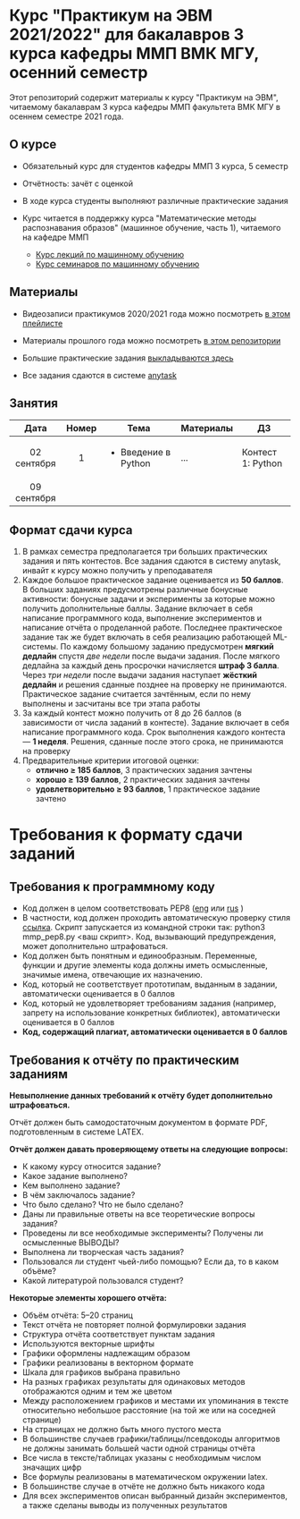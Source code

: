 # Курс "Практикум на ЭВМ 2021/2022" для бакалавров 3 курса кафедры ММП ВМК МГУ, осенний семестр

Этот репозиторий содержит материалы к курсу "Практикум на ЭВМ", читаемому бакалаврам 3 курса кафедры ММП факультета ВМК МГУ в осеннем семестре 2021 года.



## О курсе

* Обязательный курс для студентов кафедры ММП 3 курса, 5 семестр
* Отчётность: зачёт с оценкой
* В ходе курса студенты выполняют различные практические задания

* Курс читается в поддержку курса "Математические методы распознавания образов" (машинное обучение, часть 1), читаемого на кафедре ММП
  * [Курс лекций по машинному обучению](http://www.machinelearning.ru/wiki/index.php?title=%D0%9C%D0%B0%D1%82%D0%B5%D0%BC%D0%B0%D1%82%D0%B8%D1%87%D0%B5%D1%81%D0%BA%D0%B8%D0%B5_%D0%BC%D0%B5%D1%82%D0%BE%D0%B4%D1%8B_%D1%80%D0%B0%D1%81%D0%BF%D0%BE%D0%B7%D0%BD%D0%B0%D0%B2%D0%B0%D0%BD%D0%B8%D1%8F_%D0%BE%D0%B1%D1%80%D0%B0%D0%B7%D0%BE%D0%B2_%28%D0%BA%D1%83%D1%80%D1%81_%D0%BB%D0%B5%D0%BA%D1%86%D0%B8%D0%B9%2C_%D0%92.%D0%92.%D0%9A%D0%B8%D1%82%D0%BE%D0%B2%29)
  * [Курс семинаров по машинному обучению](https://github.com/mmp-mmro-team/mmp_mmro_fall_2020)



## Материалы

* Видеозаписи практикумов 2020/2021 года можно посмотреть [в этом плейлисте](https://www.youtube.com/playlist?list=PLVF5PzSHILHRAmJXJvv6_PFzfHf-Zc09Z)

* Материалы прошлого года можно посмотреть [в этом репозитории](https://github.com/mmp-practicum-team/mmp_practicum_fall_2020)

* Большие практические задания [выкладываются здесь](https://github.com/mmp-practicum-team/mmp_practicum_fall_2021/tree/main/Tasks)

* Все задания сдаются в системе [anytask](https://anytask.org/course/830)



## Занятия

| Дата | Номер | Тема | Материалы | ДЗ |
| :---: | :---: | --- | --- | --- |
| 02 сентября | 1  | <ul><li>Введение в Python</li></ul> | ... | Контест 1: Python |
| 09 сентября |  |  |  |  |



## Формат сдачи курса

1. В рамках семестра предполагается три больших практических задания и пять контестов. Все задания сдаются в систему anytask, инвайт к курсу можно получить у преподавателя
2. Каждое большое практическое задание оценивается из **50 баллов**. В больших заданиях предусмотрены различные бонусные активности: бонусные задачи и эксперименты за которые можно получить дополнительные баллы. Задание включает в себя написание программного кода, выполнение экспериментов и написание отчёта о проделанной работе. Последнее практическое задание так же будет включать в себя реализацию работающей ML-системы. По каждому большому заданию предусмотрен **мягкий дедлайн** спустя *две недели* после выдачи задания. После мягкого дедлайна за каждый день просрочки начисляется **штраф 3 балла**. Через *три недели* после выдачи задания наступает **жёсткий дедлайн** и решения сданные позднее на проверку не принимаются. Практическое задание считается зачтённым, если по нему выполнены и засчитаны все три этапа работы
3. За каждый контест можно получить от 8 до 26 баллов (в зависимости от числа заданий в контесте). Задание включает в себя написание программного кода. Срок выполнения каждого контеста — **1 неделя**. Решения, сданные после этого срока, не принимаются на проверку
4. Предварительные критерии итоговой оценки:
   * **отлично ≥ 185 баллов**, 3 практических задания зачтены
   * **хорошо ≥ 139 баллов**, 2 практических задания зачтены
   * **удовлетворительно ≥ 93 баллов**, 1 практическое задание зачтено



# Требования к формату сдачи заданий

## Требования к программному коду

- Код должен в целом соответствовать PEP8 ([eng](https://www.python.org/dev/peps/pep-0008/) или [rus](http://pep8.ru/doc/pep8/) )
- В частности, код должен проходить автоматическую проверку стиля [ссылка](https://github.com/arti32lehtonen/mmp_prac_2017/blob/master/mmp_pep8.py). Скрипт запускается из командной строки так: python3 mmp_pep8.py <ваш скрипт>. Код, вызывающий предупреждения, может дополнительно штрафоваться.
- Код должен быть понятным и единообразным. Переменные, функции и другие элементы кода должны иметь осмысленные, значимые имена, отвечающие их назначению.
- Код, который не соответствует прототипам, выданным в задании, автоматически оценивается в 0 баллов
- Код, который не удовлетворяет требованиям задания (например, запрету на использование конкретных библиотек), автоматически оценивается в 0 баллов
- **Код, содержащий плагиат, автоматически оценивается в 0 баллов**

## Требования к отчёту по практическим заданиям

**Невыполнение данных требований к отчёту будет дополнительно штрафоваться.**

Отчёт должен быть самодостаточным документом в формате PDF, подготовленным в системе LATEX.

**Отчёт должен давать проверяющему ответы на следующие вопросы:**

- К какому курсу относится задание?
- Какое задание выполнено?
- Кем выполнено задание?
- В чём заключалось задание?
- Что было сделано? Что не было сделано?
- Даны ли правильные ответы на все теоретические вопросы задания?
- Проведены ли все необходимые эксперименты? Получены ли осмысленные ВЫВОДЫ?
- Выполнена ли творческая часть задания?
- Пользовался ли студент чьей-либо помощью? Если да, то в каком объёме?
- Какой литературой пользовался студент?

**Некоторые элементы хорошего отчёта:**

- Объём отчёта: 5–20 страниц
- Текст отчёта не повторяет полной формулировки задания
- Структура отчёта соответствует пунктам задания
- Используются векторные шрифты
- Графики оформлены надлежащим образом
- Графики реализованы в векторном формате
- Шкала для графиков выбрана правильно
- На разных графиках результаты для одинаковых методов отображаются одним и тем же цветом
- Между расположением графиков и местами их упоминания в тексте относительно небольшое расстояние (на той же или на соседней странице)
- На страницах не должно быть много пустого места
- В большинстве случаев графики/таблицы/псевдокоды алгоритмов не должны занимать большей части одной страницы отчёта
- Все числа в тексте/таблицах указаны с необходимым числом значащих цифр
- Все формулы реализованы в математическом окружении latex.
- В большинстве случае в отчёте не должно быть никакого кода
- Для всех экспериментов описан выбранный дизайн экспериментов, а также сделаны выводы из полученных результатов
